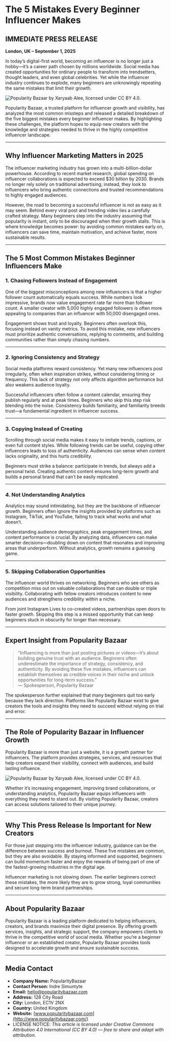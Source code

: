 # The 5 Mistakes Every Beginner Influencer Makes

## IMMEDIATE PRESS RELEASE

**London, UK – September 1, 2025**

In today’s digital-first world, becoming an influencer is no longer just a hobby—it’s a career path chosen by millions worldwide. Social media has created opportunities for ordinary people to transform into trendsetters, thought leaders, and even global celebrities. Yet while the influencer industry continues to explode, many beginners are unknowingly repeating the same mistakes that limit their growth.

![Popularity Bazaar by Xaryaab Alee, licensed under CC BY 4.0.](https://github.com/XaryaabAlee/popularitybazaar-press-release-by-xaryaab-alee/raw/main/100.png)

Popularity Bazaar, a trusted platform for influencer growth and visibility, has analyzed the most common missteps and released a detailed breakdown of the five biggest mistakes every beginner influencer makes. By highlighting these challenges, the platform hopes to equip new creators with the knowledge and strategies needed to thrive in the highly competitive influencer landscape.

---

## Why Influencer Marketing Matters in 2025

The influencer marketing industry has grown into a multi-billion-dollar powerhouse. According to recent market research, global spending on influencer collaborations is expected to exceed $30 billion by 2030. Brands no longer rely solely on traditional advertising; instead, they look to influencers who bring authentic connections and trusted recommendations to highly engaged audiences.

However, the road to becoming a successful influencer is not as easy as it may seem. Behind every viral post and trending video lies a carefully crafted strategy. Many beginners step into the industry assuming that popularity is instant, only to be discouraged when their growth stalls. This is where knowledge becomes power: by avoiding common mistakes early on, influencers can save time, maintain motivation, and achieve faster, more sustainable results.

---

## The 5 Most Common Mistakes Beginner Influencers Make

### 1. Chasing Followers Instead of Engagement
One of the biggest misconceptions among new influencers is that a higher follower count automatically equals success. While numbers look impressive, brands now value engagement rate far more than follower count. A smaller creator with 5,000 highly engaged followers is often more appealing to companies than an influencer with 50,000 disengaged ones.

Engagement shows trust and loyalty. Beginners often overlook this, focusing instead on vanity metrics. To avoid this mistake, new influencers must prioritize authentic conversations, replying to comments, and building communities rather than simply chasing numbers.

---

### 2. Ignoring Consistency and Strategy
Social media platforms reward consistency. Yet many new influencers post irregularly, often when inspiration strikes, without considering timing or frequency. This lack of strategy not only affects algorithm performance but also weakens audience loyalty.

Successful influencers often follow a content calendar, ensuring they publish regularly and at peak times. Beginners who skip this step risk blending into the noise. Consistency builds familiarity, and familiarity breeds trust—a fundamental ingredient in influencer success.

---

### 3. Copying Instead of Creating
Scrolling through social media makes it easy to imitate trends, captions, or even full content styles. While following trends can be useful, copying other influencers leads to loss of authenticity. Audiences can sense when content lacks originality, and this hurts credibility.

Beginners must strike a balance: participate in trends, but always add a personal twist. Creating authentic content ensures long-term growth and builds a personal brand that can’t be easily replicated.

---

### 4. Not Understanding Analytics
Analytics may sound intimidating, but they are the backbone of influencer growth. Beginners often ignore the insights provided by platforms such as Instagram, TikTok, and YouTube, failing to track what works and what doesn’t.

Understanding audience demographics, peak engagement times, and content performance is crucial. By analyzing data, influencers can make smarter decisions—doubling down on content that resonates and improving areas that underperform. Without analytics, growth remains a guessing game.

---

### 5. Skipping Collaboration Opportunities
The influencer world thrives on networking. Beginners who see others as competition miss out on valuable collaborations that can double or triple visibility. Collaborating with fellow creators introduces content to new audiences and strengthens credibility within a niche.

From joint Instagram Lives to co-created videos, partnerships open doors to faster growth. Skipping this step is a missed opportunity that can keep beginners stuck in obscurity for longer than necessary.

---

## Expert Insight from Popularity Bazaar

> “Influencing is more than just posting pictures or videos—it’s about building genuine trust with an audience. Beginners often underestimate the importance of strategy, consistency, and authenticity. By avoiding these five mistakes, influencers can establish themselves as credible voices in their niche and unlock opportunities for long-term success.”  
> — Spokesperson, Popularity Bazaar

The spokesperson further explained that many beginners quit too early because they lack direction. Platforms like Popularity Bazaar exist to give creators the tools and insights they need to succeed without relying on trial and error.

---

## The Role of Popularity Bazaar in Influencer Growth

Popularity Bazaar is more than just a website, it is a growth partner for influencers. The platform provides strategies, services, and resources that help creators expand their visibility, connect with audiences, and build lasting influence.

![Popularity Bazaar by Xaryaab Alee, licensed under CC BY 4.0.](https://github.com/XaryaabAlee/popularitybazaar-press-release-by-xaryaab-alee/raw/main/200.jpg)

Whether it’s increasing engagement, improving brand collaborations, or understanding analytics, Popularity Bazaar equips influencers with everything they need to stand out. By visiting Popularity Bazaar, creators can access solutions tailored to their unique journey.

---

## Why This Press Release Is Important for New Creators

For those just stepping into the influencer industry, guidance can be the difference between success and burnout. These five mistakes are common, but they are also avoidable. By staying informed and supported, beginners can build momentum faster and enjoy the rewards of being part of one of the fastest-growing industries in the digital age.

Influencer marketing is not slowing down. The earlier beginners correct these mistakes, the more likely they are to grow strong, loyal communities and secure long-term brand partnerships.

---

## About Popularity Bazaar

Popularity Bazaar is a leading platform dedicated to helping influencers, creators, and brands maximize their digital presence. By offering growth services, insights, and strategic support, the company empowers clients to thrive in the competitive world of social media. Whether you’re a beginner influencer or an established creator, Popularity Bazaar provides tools designed to accelerate growth and ensure sustainable success.

---

## Media Contact

- **Company Name:** PopularityBazaar  
- **Contact Person:** Indre Simuntyte  
- **Email:** [hello@popularitybazaar.com](mailto:hello@popularitybazaar.com)  
- **Address:** 128 City Road  
- **City:** London, EC1V 2NX  
- **Country:** United Kingdom  
- **Website:** [www.popularitybazaar.com](http://www.popularitybazaar.com/)
- LICENSE NOTICE: *This article is licensed under Creative Commons Attribution 4.0 International (CC BY 4.0) — free to share and adapt with attribution.*
